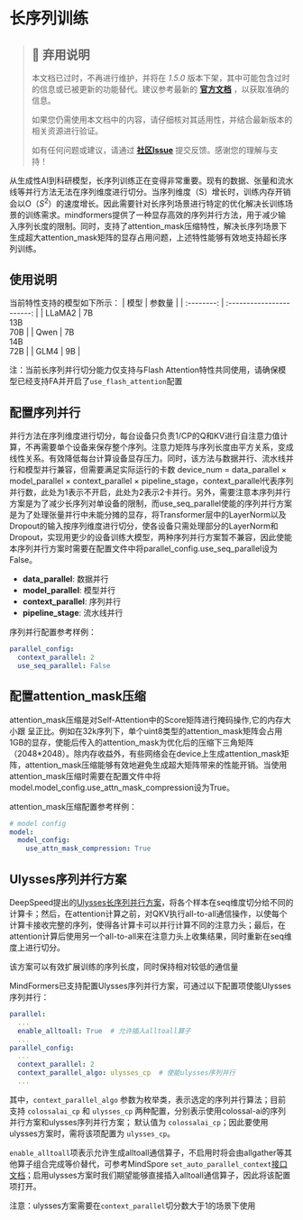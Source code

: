 # 长序列训练

> ## 🚨 弃用说明
>
> 本文档已过时，不再进行维护，并将在 *1.5.0* 版本下架，其中可能包含过时的信息或已被更新的功能替代。建议参考最新的 **[官方文档](https://www.mindspore.cn/mindformers/docs/zh-CN/dev/index.html)** ，以获取准确的信息。
>
> 如果您仍需使用本文档中的内容，请仔细核对其适用性，并结合最新版本的相关资源进行验证。
>
> 如有任何问题或建议，请通过 **[社区Issue](https://gitee.com/mindspore/mindformers/issues/new)** 提交反馈。感谢您的理解与支持！

从生成性AI到科研模型，长序列训练正在变得非常重要。现有的数据、张量和流水线等并行方法无法在序列维度进行切分。当序列维度（S）增长时，训练内存开销会以O（$S^2$）的速度增长。因此需要针对长序列场景进行特定的优化解决长训练场景的训练需求。mindformers提供了一种显存高效的序列并行方法，用于减少输入序列长度的限制。同时，支持了attention_mask压缩特性，解决长序列场景下生成超大attention_mask矩阵的显存占用问题，上述特性能够有效地支持超长序列训练。

## 使用说明

当前特性支持的模型如下所示：
|    模型    |          参数量           |
| :--------: | :-----------------------: |
|   LLaMA2   | 7B<br>13B<br>70B |
|   Qwen     | 7B<br>14B<br>72B |
|   GLM4  | 9B |

注：当前长序列并行切分能力仅支持与Flash Attention特性共同使用，请确保模型已经支持FA并开启了`use_flash_attention`配置

## 配置序列并行

并行方法在序列维度进行切分，每台设备只负责1/CP的Q和KV进行自注意力值计算，不再需要单个设备来保存整个序列。注意力矩阵与序列长度由平方关系，变成线性关系。有效降低每台计算设备显存压力。同时，该方法与数据并行、流水线并行和模型并行兼容，但需要满足实际运行的卡数 device_num = data_parallel × model_parallel × context_parallel × pipeline_stage，context_parallel代表序列并行数，此处为1表示不开启，此处为2表示2卡并行。另外，需要注意本序列并行方案是为了减少长序列对单设备的限制，而use_seq_parallel使能的序列并行方案是为了处理张量并行中未能分摊的显存，将Transformer层中的LayerNorm以及Dropout的输入按序列维度进行切分，使各设备只需处理部分的LayerNorm和Dropout，实现用更少的设备训练大模型，两种序列并行方案暂不兼容，因此使能本序列并行方案时需要在配置文件中将parallel_config.use_seq_parallel设为False。

- **data_parallel**: 数据并行
- **model_parallel**: 模型并行
- **context_parallel**: 序列并行
- **pipeline_stage**: 流水线并行

序列并行配置参考样例：

```yaml
parallel_config:
  context_parallel: 2
  use_seq_parallel: False
```

## 配置attention_mask压缩

attention_mask压缩是对Self-Attention中的Score矩阵进行掩码操作,它的内存大小跟 呈正比。例如在32k序列下，单个uint8类型的attention_mask矩阵会占用1GB的显存，使能后传入的attention_mask为优化后的压缩下三角矩阵（2048*2048）。除内存收益外，有些网络会在device上生成attention_mask矩阵，attention_mask压缩能够有效地避免生成超大矩阵带来的性能开销。当使用attention_mask压缩时需要在配置文件中将model.model_config.use_attn_mask_compression设为True。

attention_mask压缩配置参考样例：

```yaml
# model config
model:
  model_config:
    use_attn_mask_compression: True
```

## Ulysses序列并行方案

DeepSpeed提出的[Ulysses长序列并行方案](https://arxiv.org/abs/2309.14509)，将各个样本在seq维度切分给不同的计算卡；然后，在attention计算之前，对QKV执行all-to-all通信操作，以使每个计算卡接收完整的序列，使得各计算卡可以并行计算不同的注意力头；最后，在attention计算后使用另一个all-to-all来在注意力头上收集结果，同时重新在seq维度上进行切分。

该方案可以有效扩展训练的序列长度，同时保持相对较低的通信量

MindFormers已支持配置Ulysses序列并行方案，可通过以下配置项使能Ulysses序列并行：

```yaml
parallel:
  ...
  enable_alltoall: True  # 允许插入alltoall算子
  ...
parallel_config:
  ...
  context_parallel: 2
  context_parallel_algo: ulysses_cp  # 使能ulysses序列并行
  ...
```

其中，`context_parallel_algo` 参数为枚举类，表示选定的序列并行算法；目前支持 `colossalai_cp` 和 `ulysses_cp` 两种配置，分别表示使用colossal-ai的序列并行方案和ulysses序列并行方案；
默认值为 `colossalai_cp`；因此要使用ulysses方案时，需将该项配置为 `ulysses_cp`。

`enable_alltoall`项表示允许生成alltoall通信算子，不启用时将会由allgather等其他算子组合完成等价替代，可参考MindSpore `set_auto_parallel_context`[接口文档](https://www.mindspore.cn/docs/zh-CN/r2.3.0/api_python/mindspore/mindspore.set_auto_parallel_context.html)；启用ulysses方案时我们期望能够直接插入alltoall通信算子，因此将该配置项打开。

注意：ulysses方案需要在`context_parallel`切分数大于1的场景下使用
